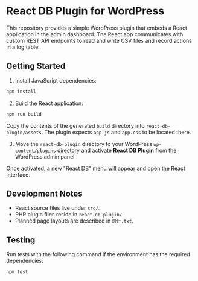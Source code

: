 # React DB Plugin for WordPress

This repository provides a simple WordPress plugin that embeds a React
application in the admin dashboard. The React app communicates with
custom REST API endpoints to read and write CSV files and record actions
in a log table.

## Getting Started

1. Install JavaScript dependencies:

```bash
npm install
```

2. Build the React application:

```bash
npm run build
```

Copy the contents of the generated `build` directory into
`react-db-plugin/assets`. The plugin expects `app.js` and `app.css` to be
located there.

3. Move the `react-db-plugin` directory to your WordPress
`wp-content/plugins` directory and activate **React DB Plugin** from the
WordPress admin panel.

Once activated, a new "React DB" menu will appear and open the React
interface.

## Development Notes

- React source files live under `src/`.
- PHP plugin files reside in `react-db-plugin/`.
- Planned page layouts are described in `設計.txt`.

## Testing

Run tests with the following command if the environment has the required
dependencies:

```bash
npm test
```
